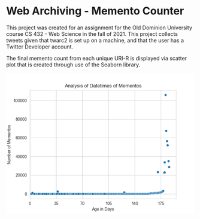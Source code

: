# Web Archiving - Memento Counter

This project was created for an assignment for the Old Dominion University course 
CS 432 - Web Science in the fall of 2021. This project collects tweets given that twarc2 is set up on a machine, and that the user
has a Twitter Developer account.

The final memento count from each unique URI-R is displayed via scatter plot that is created
through use of the Seaborn library.

![HW2_Scatterplot](HW2_Scatterplot.png)

